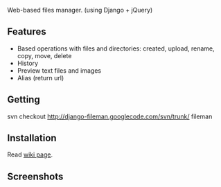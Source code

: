 Web-based files manager. (using Django + jQuery)

## Features ##
  * Based operations with files and directories: created, upload, rename, copy, move, delete
  * History
  * Preview text files and images
  * Alias (return url)

## Getting ##
svn checkout http://django-fileman.googlecode.com/svn/trunk/ fileman

## Installation ##
Read [wiki page](http://code.google.com/p/django-fileman/wiki/Installation).

## Screenshots ##
![![](http://cyxapeff.org/media/File_Manager_1_trumb.png)](http://cyxapeff.org/media/File_Manager_1.png) ![![](http://cyxapeff.org/media/File_Manager_2_trumb.png)](http://cyxapeff.org/media/File_Manager_2.png)

![![](http://cyxapeff.org/media/File_Manager_1213365285400_trumb.png)](http://cyxapeff.org/media/File_Manager_1213365285400.png) ![![](http://cyxapeff.org/media/File_Manager_1213365262960_trumb.png)](http://cyxapeff.org/media/File_Manager_1213365262960.png)